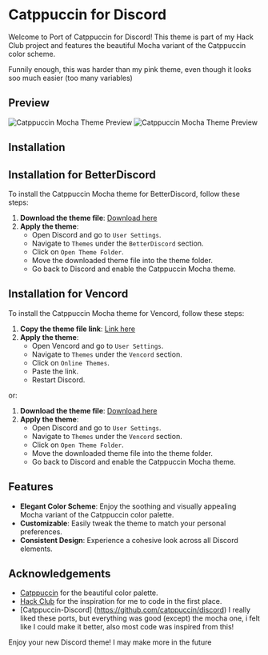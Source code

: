 # Catppuccin for Discord

Welcome to Port of Catppuccin for Discord! This theme is part of my Hack Club project and features the beautiful Mocha variant of the Catppuccin color scheme.

Funnily enough, this was harder than my pink theme, even though it looks soo much easier (too many variables)

## Preview

![Catppuccin Mocha Theme Preview](https://r2.e-z.host/6a654b74-60b6-49ae-8334-a68dd26c57c9/r4jbq10z.png)
![Catppuccin Mocha Theme Preview](https://r2.e-z.host/6a654b74-60b6-49ae-8334-a68dd26c57c9/etvjrjjc.png)

## Installation
## Installation for BetterDiscord

To install the Catppuccin Mocha theme for BetterDiscord, follow these steps:

1. **Download the theme file**: [Download here](https://raw.githubusercontent.com/fanqyxl/Mocha-Catppucin-Port-For-Discord/refs/heads/main/catppuccin-frappe.css)
2. **Apply the theme**:
    - Open Discord and go to `User Settings`.
    - Navigate to `Themes` under the `BetterDiscord` section.
    - Click on `Open Theme Folder`.
    - Move the downloaded theme file into the theme folder.
    - Go back to Discord and enable the Catppuccin Mocha theme.

## Installation for Vencord

To install the Catppuccin Mocha theme for Vencord, follow these steps:

1. **Copy the theme file link**: [Link here](https://raw.githubusercontent.com/fanqyxl/Mocha-Catppucin-Port-For-Discord/refs/heads/main/catpuccin-theme-frappe.css)
2. **Apply the theme**:
    - Open Vencord and go to `User Settings`.
    - Navigate to `Themes` under the `Vencord` section.
    - Click on `Online Themes`.
    - Paste the link.
    - Restart Discord.

or:

1. **Download the theme file**: [Download here](https://raw.githubusercontent.com/fanqyxl/Mocha-Catppucin-Port-For-Discord/refs/heads/main/catppuccin-frappe.css)
2. **Apply the theme**:
    - Open Discord and go to `User Settings`.
    - Navigate to `Themes` under the `Vencord` section.
    - Click on `Open Theme Folder`.
    - Move the downloaded theme file into the theme folder.
    - Go back to Discord and enable the Catppuccin Mocha theme.

## Features

- **Elegant Color Scheme**: Enjoy the soothing and visually appealing Mocha variant of the Catppuccin color palette.
- **Customizable**: Easily tweak the theme to match your personal preferences.
- **Consistent Design**: Experience a cohesive look across all Discord elements.

## Acknowledgements

- [Catppuccin](https://github.com/catppuccin) for the beautiful color palette.
- [Hack Club](https://hackclub.com) for the inspiration for me to code in the first place.
- [Catppuccin-Discord] (https://github.com/catppuccin/discord) I really liked these ports, but everything was    good (except) the mocha one, i felt like I could make it better, also most code was inspired from this!

Enjoy your new Discord theme!
I may make more in the future
